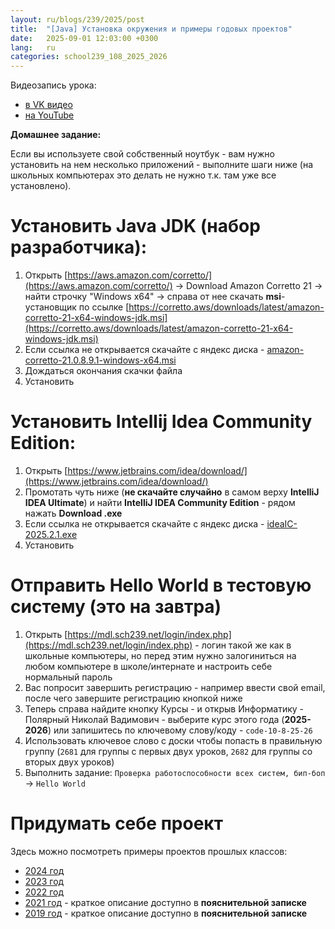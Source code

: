 ```yaml
---
layout: ru/blogs/239/2025/post
title:  "[Java] Установка окружения и примеры годовых проектов"
date:   2025-09-01 12:03:00 +0300
lang:   ru
categories: school239_108_2025_2026
---
```


Видеозапись урока:

 - [в VK видео](https://vkvideo.ru/video-232475999_456239017)
 - [на YouTube](https://youtu.be/NHiJ9z5D_Vc)

**Домашнее задание:**

Если вы используете свой собственный ноутбук - вам нужно установить на нем несколько приложений - выполните шаги ниже (на школьных компьютерах это делать не нужно т.к. там уже все установлено).

Установить Java JDK (набор разработчика):
=========================================
1. Открыть [https://aws.amazon.com/corretto/](https://aws.amazon.com/corretto/) -> Download Amazon Corretto 21 -> найти строчку "Windows x64" -> справа от нее скачать **msi**-установщик по ссылке [https://corretto.aws/downloads/latest/amazon-corretto-21-x64-windows-jdk.msi](https://corretto.aws/downloads/latest/amazon-corretto-21-x64-windows-jdk.msi)
2. Если ссылка не открывается скачайте с яндекс диска - [amazon-corretto-21.0.8.9.1-windows-x64.msi](https://disk.yandex.ru/d/WV8ivr791OuPrQ)
3. Дождаться окончания скачки файла
4. Установить

Установить Intellij Idea Community Edition:
===========================================
1. Открыть [https://www.jetbrains.com/idea/download/](https://www.jetbrains.com/idea/download/)
2. Промотать чуть ниже (**не скачайте случайно** в самом верху **IntelliJ IDEA Ultimate**) и найти **IntelliJ IDEA Community Edition** - рядом нажать **Download .exe**
3. Если ссылка не открывается скачайте с яндекс диска - [ideaIC-2025.2.1.exe](https://disk.yandex.ru/d/irPrUThKGzx4WA)
4. Установить

Отправить Hello World в тестовую систему (это на завтра)
===========================================

1. Открыть [https://mdl.sch239.net/login/index.php](https://mdl.sch239.net/login/index.php) - логин такой же как в школьные компьютеры, но перед этим нужно залогиниться на любом компьютере в школе/интернате и настроить себе нормальный пароль
2. Вас попросит завершить регистрацию - например ввести свой email, после чего завершите регистрацию кнопкой ниже
3. Теперь справа найдите кнопку Курсы - и открыв Информатику - Полярный Николай Вадимович - выберите курс этого года (**2025-2026**) или запишитесь по ключевому слову/коду - ```code-10-8-25-26```
4. Использовать ключевое слово с доски чтобы попасть в правильную группу (```2681``` для группы с первых двух уроков, ```2682``` для группы со вторых двух уроков)
5. Выполнить задание: ```Проверка работоспособности всех систем, бип-боп``` -> ```Hello World``` 

Придумать себе проект
===========================================

Здесь можно посмотреть примеры проектов прошлых классов:

- [2024 год](/blogs/239/2024/school239_108_2024_2025/2025/04/27/projects_results.html)
- [2023 год](/blogs/239/2023/school239_108_2023_2024/2024/04/25/projects_z_results.html)
- [2022 год](/blogs/239/2022/school239_108_2022_2023/2023/04/28/projects-results.html)
- [2021 год](/blogs/239/2020/school239_105_2020_2021/2021/04/26/presentation-state1.html) - краткое описание доступно в **пояснительной записке**
- [2019 год](/blogs/239/2018/school239_105_2018_2019/2019/05/23/projects-result.html) - краткое описание доступно в **пояснительной записке**
